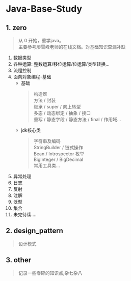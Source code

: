 # Java-Base-Study

## 1. zero
>从 0 开始，重学java。  
主要参考廖雪峰老师的在线文档。对基础知识查漏补缺
1. 数据类型
2. 各种运算: 整数运算/移位运算/位运算/类型转换...
3. 流程控制
4. 面向对象编程-基础  
    * 基础  
        > 构造器  
        方法 / 封装  
        继承 / super / 向上转型  
        多态 / 动态绑定 / 抽象 / 接口  
        重写 / 静态字段 / 静态方法 /  final / 作用域...  
    * jdk核心类
        > 字符串及编码  
        StringBuilder / 链式操作  
        Bean / Introspector
        枚举  
        BigInteger / BigDecimal  
        常用工具类...
5. 异常处理
6. 日志
7. 反射
8. 注解
9. 泛型
10. 集合
11. 未完待续....


## 2. design_pattern
>设计模式


## 3. other
>记录一些零碎的知识点,杂七杂八
>
>
>
>
>



